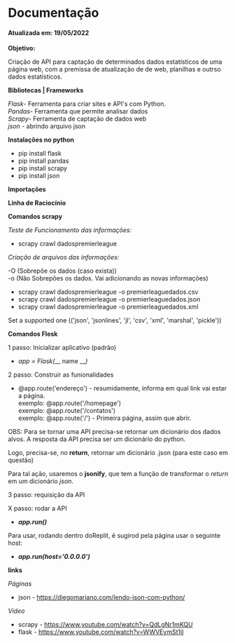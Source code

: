 <h1>Documentação</h1>
<h4>Atualizada em: 19/05/2022</h4>

**Objetivo:**

<p>Criação de API para captação de determinados dados estatísticos de uma página web, com a premissa de atualização de de web, planilhas e outrso dados estatísticos.</p>

**Bibliotecas | Frameworks**

_Flask_- Ferramenta para criar sites e API's com Python.</br>
_Pandas_- Ferramenta que permite analisar dados</br>
_Scrapy_- Ferramenta de captação de dados web</br>
_json_ - abrindo arquivo json

**Instalações no python**

- pip install flask</br>
- pip install pandas</br>
- pip install scrapy</br>
- pip install json

**Importações**

**Linha de Raciocínio**

**Comandos scrapy**

_Teste de Funcionamento das informações:_

- scrapy crawl dadospremierleague
  
_Criação de arquivos das informações:_

-O (Sobrepõe os dados (caso exista))</br>
-o (Não Sobrepões os dados. Vai adicionando as novas informações)</br>

- scrapy crawl dadospremierleague -o premierleaguedados.csv<br>
- scrapy crawl dadospremierleague -o premierleaguedados.json<br>
- scrapy crawl dadospremierleague -o premierleaguedados.xml<br>

Set a supported one (('json', 'jsonlines', 'jl', 'csv', 'xml', 'marshal', 'pickle'))

**Comandos Flesk**

1 passo: Inicializar aplicativo (padrão) 

- _app = Flask(___ name ___)_

2 passo: Construir as funionalidades

- @app.route('endereço') - resumidamente, informa em qual link vai estar a página.</br>
exemplo: @app.route('/homepage')</br>
exemplo: @app.route('/contatos')</br>
exemplo: @app.route('/') - Primeira página, assim que abrir.

OBS: Para se tornar uma API precisa-se retornar um dicionário dos dados alvos. A resposta da API precisa ser um dicionário do python.

Logo, precisa-se, no **return**, retornar um dicionário .json (para este caso em questão)

Para tal ação, usaremos o **jsonify**, que tem a função de transformar o _return_ em um dicionário _json_.


3 passo: requisição da API



X passo: rodar a API

- _**app.run()**_

Para usar, rodando dentro doReplit, é sugirod pela página usar o seguinte host:

- _**app.run(host='0.0.0.0')**_

**links**

_Páginas_

- json - https://diegomariano.com/lendo-json-com-python/


_Video_

- scrapy - https://www.youtube.com/watch?v=QdLgNr1mKQU
- flask - https://www.youtube.com/watch?v=WWVEymSt1iI
